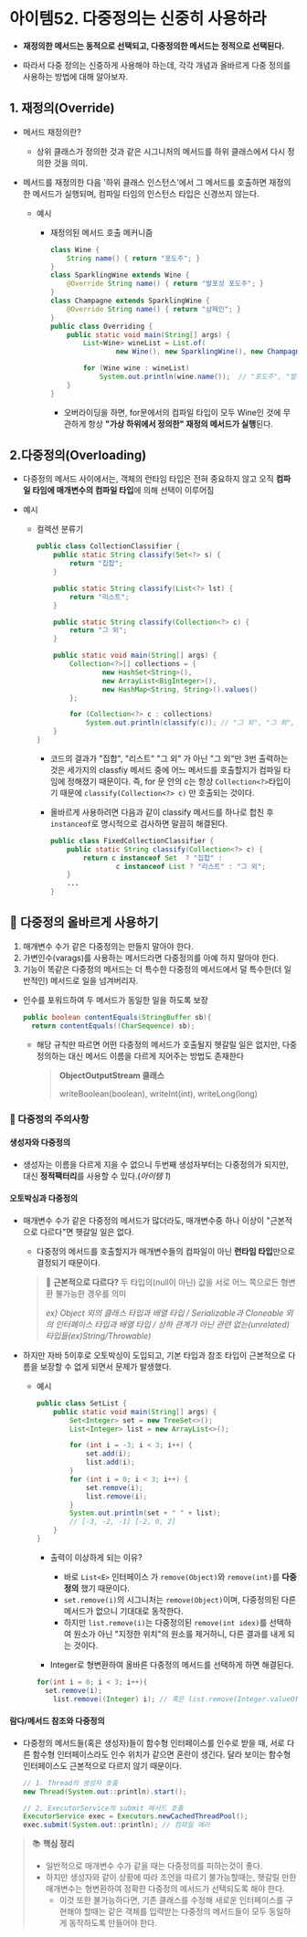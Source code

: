 # 아이템52. 다중정의는 신중히 사용하라

- **재정의한 메서드는 동적으로 선택되고, 다중정의한 메서드는 정적으로 선택된다.** 

- 따라서 다중 정의는 신중하게 사용해야 하는데, 각각 개념과 올바르게 다중 정의를 사용하는 방법에 대해 알아보자.

## 	1.  재정의(Override)

- 메서드 재정의란?

  -  상위 클래스가 정의한 것과 같은 시그니처의 메서드를 하위 클래스에서 다시 정의한 것을 의미.

- 메서드를 재정의한 다음 '하위 클래스 인스턴스'에서 그 메서드를 호출하면 재정의한 메서드가 실행되며, 컴파일 타임의 인스턴스 타입은 신경쓰지 않는다. 

  - 예시

    - 재정의된 메서드 호출 메커니즘 

      ```java
      class Wine {
          String name() { return "포도주"; }
      }
      class SparklingWine extends Wine {
          @Override String name() { return "발포성 포도주"; }
      }
      class Champagne extends SparklingWine {
          @Override String name() { return "샴페인"; }
      }
      public class Overriding {
          public static void main(String[] args) {
              List<Wine> wineList = List.of(
                      new Wine(), new SparklingWine(), new Champagne());
      
              for (Wine wine : wineList)
                  System.out.println(wine.name());  // "포도주", "발포성 포도주", "샴페인"
          }
      }
      ```

      - 오버라이딩을 하면, for문에서의 컴파일 타입이 모두 Wine인 것에 무관하게 항상 **"가상 하위에서 정의한" 재정의 메서드가 실행**된다. 

        

## 2.다중정의(Overloading)

- 다중정의 메서드 사이에서는, 객체의 런타임 타입은 전혀 중요하지 않고 오직 **컴파일 타임에 매개변수의 컴파일 타입**에 의해 선택이 이루어짐

- 예시

  - 컬렉션 분류기

    ```java
    public class CollectionClassifier {
        public static String classify(Set<?> s) {
            return "집합";
        }
    
        public static String classify(List<?> lst) {
            return "리스트";
        }
    
        public static String classify(Collection<?> c) {
            return "그 외";
        }
    
        public static void main(String[] args) {
            Collection<?>[] collections = {
                    new HashSet<String>(),
                    new ArrayList<BigInteger>(),
                    new HashMap<String, String>().values()
            };
    
            for (Collection<?> c : collections)
                System.out.println(classify(c)); // "그 외", "그 외", "그 외"
        }
    }
    ```

    - 코드의 결과가 "집합", "리스트" "그 외" 가 아닌 "그 외"만 3번 출력하는 것은 세가지의 classfiy 메서드 중에 어느 메서드를 호출할지가 컴파일 타임에 정해졌기 때문이다. 즉, for 문 안의 c는 항상 `Collection<?>`타입이기 때문에 `classify(Collection<?> c)` 만 호출되는 것이다. 

    - 올바르게 사용하려면 다음과 같이 classify 메서드를 하나로 합친 후 `instanceof`로 명시적으로 검사하면 말끔히 해결된다.

      ```java
      public class FixedCollectionClassifier {
          public static String classify(Collection<?> c) {
              return c instanceof Set  ? "집합" :
                      c instanceof List ? "리스트" : "그 외";
          }
          ...
      }
      ```

      

## 🔗 다중정의 올바르게 사용하기

1) 매개변수 수가 같은 다중정의는 만들지 말아야 한다.
2) 가변인수(varags)를 사용하는 메서드라면 다중정의를 아예 하지 말아야 한다.
3) 기능이 똑같은 다중정의 메서드는 더 특수한 다중정의 메서드에서 덜 특수한(더 일반적인) 메서드로 일을 넘겨버리자.

- 인수를 포워드하여 두 메서드가 동일한 일을 하도록 보장

  ```java
  public boolean contentEquals(StringBuffer sb){
  	return contentEquals((CharSequence) sb);
  ```

  - 해당 규칙만 따르면 어떤 다중정의 메서드가 호출될지 헷갈릴 일은 없지만, 다중정의하는 대신 메서드 이름을 다르게 지어주는 방법도 존재한다

    > **ObjectOutputStream 클래스**
    >
    > writeBoolean(boolean), writeInt(int), writeLong(long)

  

### 🔗 다중정의 주의사항

#### **생성자와 다중정의**

- 생성자는 이름을 다르게 지을 수 없으니 두번째 생성자부터는 다중정의가 되지만, 대신 **정적팩터리**를 사용할 수 있다.(*아이템 1*)

#### **오토박싱과 다중정의**

- 매개변수 수가 같은 다중정의 메서드가 많더라도, 매개변수중 하나 이상이 "근본적으로 다르다"면 헷갈일 일은 없다. 

  - 다중정의 메서드를 호출할지가 매개변수들의 컴파일이 아닌 **런타임 타입**만으로 결정되기 때문이다.

  >🔖 **근본적으로 다르다?**
  >두 타입의(null이 아닌) 값을 서로 어느 쪽으로든 형변환 불가능한 경우를 의미
  >
  >*ex) Object 외의 클래스 타입과 배열 타입 / Serializable과 Cloneable 외의 인터페이스 타입과 배열 타입 / 상하 관계가 아닌 관련 없는(unrelated) 타입들(ex)String/Throwable)* 

- 하지만 자바 5이후로 오토박싱이 도입되고, 기본 타입과 참조 타입이 근본적으로 다름을 보장할 수 없게 되면서 문제가 발생했다. 

  - 예시

    ```java
    public class SetList {
        public static void main(String[] args) {
            Set<Integer> set = new TreeSet<>();
            List<Integer> list = new ArrayList<>();
    
            for (int i = -3; i < 3; i++) {
                set.add(i);
                list.add(i);
            }
            for (int i = 0; i < 3; i++) {
                set.remove(i);
                list.remove(i);
            }
            System.out.println(set + " " + list); 
            // [-3, -2, -1] [-2, 0, 2] 
        }
    }
    ```

    - 출력이 이상하게 되는 이유? 

      -  바로 `List<E>` 인터페이스 가 `remove(Object)`와 `remove(int)`를 **다중정의** 했기 때문이다.
        - `set.remove(i)`의 시그니처는 `remove(Object)`이며, 다중정의된 다른 메서드가 없으니 기대대로 동작한다.
        - 하지만 `list.remove(i)`는 다중정의된 `remove(int idex)`를 선택하여 원소가 아닌 "지정한 위치"의 원소를 제거하니, 다른 결과를 내게 되는 것이다.

    -  Integer로 형변환하여 올바른 다중정의 메서드를 선택하게 하면 해결된다.

      ```java
      for(int i = 0; i < 3; i++){
      	set.remove(i);
          list.remove((Integer) i); // 혹은 list.remove(Integer.valueOf(i))
      ```



#### 람다/메서드 참조와 다중정의

- 다중정의 메서드들(혹은 생성자)들이 함수형 인터페이스를 인수로 받을 때, 서로 다른 함수형 인터페이스라도 인수 위치가 같으면 혼란이 생긴다. 달라 보이는 함수형 인터페이스도 근본적으로 다르지 않기 때문이다. 

  ```java
  // 1. Thread의 생성자 호출
  new Thread(System.out::println).start();
  
  // 2. ExecutorService의 submit 메서드 호출
  ExecutorService exec = Executors.newCachedThreadPool();
  exec.submit(System.out::println); // 컴파일 에러
  ```

  

> 📚 **핵심 정리**
>
> - 일반적으로 매개변수 수가 같을 때는 다중정의를 피하는것이 좋다. 
> - 하지만 생성자와 같이 상황에 따라 조언을 따르기 불가능할때는, 헷갈릴 만한 매개변수는 형변환하여 정확한 다중정의 메서드가 선택되도록 해야 한다. 
>   - 이것 또한 불가능하다면, 기존 클래스를 수정해 새로운 인터페이스를 구현해야 할때는 같은 객체를 입력받는 다중정의 메서드들이 모두 동일하게 동작하도록 만들어야 한다. 

